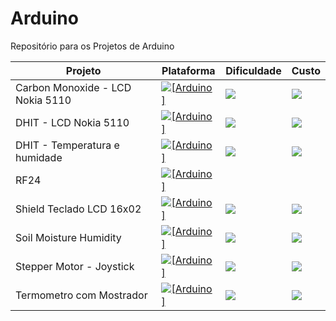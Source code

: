 # Arduino
Repositório para os Projetos de Arduino

| Projeto                          | Plataforma  | Dificuldade      |Custo       |
|----------------------------------|-------------|-------|-------|
| Carbon Monoxide - LCD Nokia 5110 |[![[Arduino]](https://img.shields.io/badge/arduino-uno-blue.svg?style=flat-square)](https://www.arduino.cc/en/Main/arduinoBoardUno)  | ![](https://img.shields.io/badge/dificuldade-média-yellow.svg?style=flat-square)|![](https://img.shields.io/badge/R%24-49,00-yellow.svg?style=flat-square)|
| DHIT - LCD Nokia 5110            | [![[Arduino]](https://img.shields.io/badge/arduino-uno-blue.svg?style=flat-square)](https://www.arduino.cc/en/Main/arduinoBoardUno) | ![](https://img.shields.io/badge/dificuldade-média-yellow.svg?style=flat-square)|![](https://img.shields.io/badge/R%24-28,00-yellow.svg?style=flat-square)|
| DHIT - Temperatura e humidade    |  [![[Arduino]](https://img.shields.io/badge/arduino-uno-blue.svg?style=flat-square)](https://www.arduino.cc/en/Main/arduinoBoardUno) | ![](https://img.shields.io/badge/dificuldade-fácil-brightgreen.svg?style=flat-square)|![](https://img.shields.io/badge/R%24-10,00-green.svg?style=flat-square)|
| RF24                             |   [![[Arduino]](https://img.shields.io/badge/arduino-uno-lightgray.svg?style=flat-square)](https://www.arduino.cc/en/Main/arduinoBoardUno)        |       | 
| Shield Teclado LCD 16x02         |  [![[Arduino]](https://img.shields.io/badge/arduino-uno-blue.svg?style=flat-square)](https://www.arduino.cc/en/Main/arduinoBoardUno) | ![](https://img.shields.io/badge/dificuldade-média-orange.svg?style=flat-square)|![](https://img.shields.io/badge/R%24-29,00-yellow.svg?style=flat-square)|
| Soil Moisture Humidity           |   [![[Arduino]](https://img.shields.io/badge/arduino-uno-blue.svg?style=flat-square)](https://www.arduino.cc/en/Main/arduinoBoardUno) | ![](https://img.shields.io/badge/dificuldade-fácil-brightgreen.svg?style=flat-square)|![](https://img.shields.io/badge/R%24-11,00-green.svg?style=flat-square)|
| Stepper Motor - Joystick         |  [![[Arduino]](https://img.shields.io/badge/arduino-uno-blue.svg?style=flat-square)](https://www.arduino.cc/en/Main/arduinoBoardUno) | ![](https://img.shields.io/badge/dificuldade-média-orange.svg?style=flat-square)|![](https://img.shields.io/badge/R%24-23,00-green.svg?style=flat-square)|
| Termometro com Mostrador          |  [![[Arduino]](https://img.shields.io/badge/arduino-uno-blue.svg?style=flat-square)](https://www.arduino.cc/en/Main/arduinoBoardUno) | ![](https://img.shields.io/badge/dificuldade-fácil-brightgreen.svg?style=flat-square)|![](https://img.shields.io/badge/R%24-10,00-green.svg?style=flat-square)|
